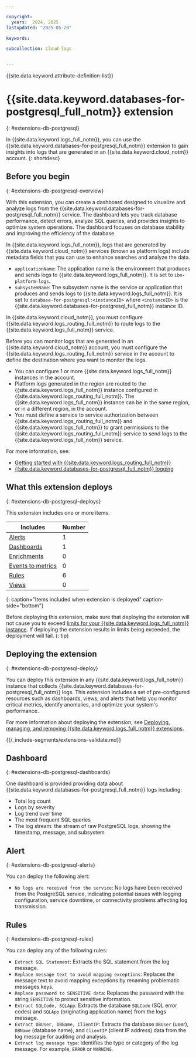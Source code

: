 ```yaml
---

copyright:
  years:  2024, 2025
lastupdated: "2025-05-20"

keywords:

subcollection: cloud-logs


---
```


{{site.data.keyword.attribute-definition-list}}


# {{site.data.keyword.databases-for-postgresql_full_notm}} extension
{: #extensions-db-postgresql}

In {{site.data.keyword.logs_full_notm}}, you can use the {{site.data.keyword.databases-for-postgresql_full_notm}} extension to gain insights into logs that are generated in an {{site.data.keyword.cloud_notm}} account.
{: shortdesc}


## Before you begin
{: #extensions-db-postgresql-overview}

With this extension, you can create a dashboard designed to visualize and analyze logs from the {{site.data.keyword.databases-for-postgresql_full_notm}} service. The dashboard lets you track database performance, detect errors, analyze SQL queries, and provides insights to optimize system operations. The dashboard focuses on database stability and improving the efficiency of the database.

In {{site.data.keyword.logs_full_notm}}, logs that are generated by {{site.data.keyword.cloud_notm}} services (known as platform logs) include metadata fields that you can use to enhance searches and analyze the data.
- `applicationName`: The application name is the environment that produces and sends logs to {{site.data.keyword.logs_full_notm}}. It is set to `ibm-platform-logs`.
- `subsystemName`: The subsystem name is the service or application that produces and sends logs to {{site.data.keyword.logs_full_notm}}. It is set to `database-for-postgresql:<instanceID>` where `<instanceID>` is the {{site.data.keyword.databases-for-postgresql_full_notm}} instance ID.

In {{site.data.keyword.cloud_notm}}, you must configure {{site.data.keyword.logs_routing_full_notm}} to route logs to the {{site.data.keyword.logs_full_notm}} service.

Before you can monitor logs that are generated in an {{site.data.keyword.cloud_notm}} account, you must configure the {{site.data.keyword.logs_routing_full_notm}} service in the account to define the destination where you want to monitor the logs.

- You can configure 1 or more {{site.data.keyword.logs_full_notm}} instances in the account.
- Platform logs generated in the region are routed to the {{site.data.keyword.logs_full_notm}} instance configured in {{site.data.keyword.logs_routing_full_notm}}. The {{site.data.keyword.logs_full_notm}} instance can be in the same region, or in a different region, in the account.
- You must define a service to service authorization between {{site.data.keyword.logs_routing_full_notm}} and {{site.data.keyword.logs_full_notm}} to grant permissions to the {{site.data.keyword.logs_routing_full_notm}} service to send logs to the {{site.data.keyword.logs_full_notm}} service.

For more information, see:
- [Getting started with {{site.data.keyword.logs_routing_full_notm}}](/docs/logs-router?topic=logs-router-getting-started)
- [{{site.data.keyword.databases-for-postgresql_full_notm}} logging](/docs/databases-for-mysql?topic=databases-for-mysql-logging)

## What this extension deploys
{: #extensions-db-postgresql-deploys}

This extension includes one or more items.

| Includes | Number |
|----------|--------|
| [Alerts](/docs/cloud-logs?topic=cloud-logs-alerts) | 1 |
| [Dashboards](/docs/cloud-logs?topic=cloud-logs-about_dashboards) | 1 |
| [Enrichments](/docs/cloud-logs?topic=cloud-logs-enriching-data) | 0 |
| [Events to metrics](/docs/cloud-logs?topic=cloud-logs-configure-event2metrics) | 0 |
| [Rules](/docs/cloud-logs?topic=cloud-logs-log_parsing_rules) | 6 |
| [Views](/docs/cloud-logs?topic=cloud-logs-custom_views) | 0  |
{: caption="Items included when extension is deployed" caption-side="bottom"}

Before deploying this extension, make sure that deploying the extension will not cause you to exceed [limits for your {{site.data.keyword.logs_full_notm}} instance](/docs/cloud-logs?topic=cloud-logs-limits). If deploying the extension results in limits being exceeded, the deployment will fail.
{: tip}

## Deploying the extension
{: #extensions-db-postgresql-deploy}

You can deploy this extension in any {{site.data.keyword.logs_full_notm}} instance that collects {{site.data.keyword.databases-for-postgresql_full_notm}} logs. This extension includes a set of pre-configured resources such as dashboards, views, and alerts that help you monitor critical metrics, identify anomalies, and optimize your system's performance.

For more information about deploying the extension, see [Deploying, managing, and removing {{site.data.keyword.logs_full_notm}} extensions](/docs/cloud-logs?topic=cloud-logs-extensions-mgmt).


{{/_include-segments/extensions-validate.md}}

## Dashboard
{: #extensions-db-postgresql-dashboards}

One dashboard is provided providing data about {{site.data.keyword.databases-for-postgresql_full_notm}} logs including:

* Total log count
* Logs by severity
* Log trend over time
* The most frequent SQL queries
* The log stream: the stream of raw PostgreSQL logs, showing the timestamp, message, and subsystem


## Alert
{: #extensions-db-postgresql-alerts}

You can deploy the following alert:

* `No logs are received from the service`: No logs have been received from the PostgreSQL service, indicating potential issues with logging configuration, service downtime, or connectivity problems affecting log transmission.

## Rules
{: #extensions-db-postgresql-rules}

You can deploy any of the following rules:

* `Extract SQL Statement`: Extracts the SQL statement from the log message.
* `Replace message text to avoid mapping exceptions`: Replaces the message text to avoid mapping exceptions by renaming problematic messages keys.
* `Replace password to SENSITIVE data`: Replaces the password with the string `SENSITIVE` to protect sensitive information.
* `Extract SQLCode, SQLApp`: Extracts the database `SQLCode` (SQL error codes) and `SQLApp` (originating application name) from the logs message.
* `Extract DBUser, DBName, ClientIP`: Extracts the database `DBUser` (user), `DBName` (database name), and `ClientIP` (client IP address) data from the log message for auditing and analysis.
* `Extract log message type`: Identifies the type or category of the log message. For example, `ERROR` or `WARNING`.
